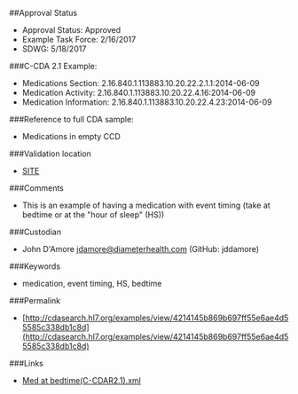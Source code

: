 ##Approval Status 

* Approval Status: Approved
* Example Task Force: 2/16/2017
* SDWG: 5/18/2017

###C-CDA 2.1 Example:

* Medications Section: 2.16.840.1.113883.10.20.22.2.1.1:2014-06-09
* Medication Activity: 2.16.840.1.113883.10.20.22.4.16:2014-06-09
* Medication Information: 2.16.840.1.113883.10.20.22.4.23:2014-06-09

###Reference to full CDA sample:
* Medications in empty CCD

###Validation location

* [SITE](https://sitenv.org/sandbox-ccda/ccda-validator)


###Comments

* This is an example of having a medication with event timing (take at bedtime or at the "hour of sleep" (HS))

###Custodian

* John D'Amore jdamore@diameterhealth.com (GitHub: jddamore)

###Keywords

* medication, event timing, HS, bedtime

###Permalink

* [http://cdasearch.hl7.org/examples/view/4214145b869b697ff55e6ae4d55585c338db1c8d](http://cdasearch.hl7.org/examples/view/4214145b869b697ff55e6ae4d55585c338db1c8d)

###Links

* [Med at bedtime(C-CDAR2.1).xml](https://github.com/HL7/C-CDA-Examples/tree/master/Medications/Med%20at%20bedtime/Med%20at%20bedtime%28C-CDAR2.1%29.xml)
